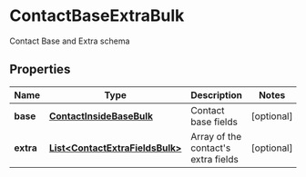 

# ContactBaseExtraBulk

Contact Base and Extra schema
## Properties

Name | Type | Description | Notes
------------ | ------------- | ------------- | -------------
**base** | [**ContactInsideBaseBulk**](ContactInsideBaseBulk.md) | Contact base fields |  [optional]
**extra** | [**List&lt;ContactExtraFieldsBulk&gt;**](ContactExtraFieldsBulk.md) | Array of the contact&#39;s extra fields |  [optional]



